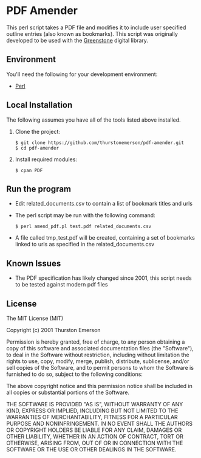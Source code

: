 # PDF Amender

This perl script takes a PDF file and modifies it to include user specified outline entries 
(also known as bookmarks). This script was originally developed to be used with the [Greenstone](http://www.greenstone.org/) digital library.

## Environment

You'll need the following for your development environment:

- [Perl](https://www.perl.org/)

## Local Installation

The following assumes you have all of the tools listed above installed.

1. Clone the project:

    ```
	$ git clone https://github.com/thurstonemerson/pdf-amender.git
	$ cd pdf-amender
    ```

1. Install required modules:

    ```
	$ cpan PDF
    ```

## Run the program

- Edit related_documents.csv to contain a list of bookmark titles and urls
 	
- The perl script may be run with the following command:
    ```
	$ perl amend_pdf.pl test.pdf related_documents.csv
	```
	
- A file called tmp_test.pdf will be created, containing a set of bookmarks linked to urls as specified in the related_documents.csv
 	

## Known Issues

- The PDF specification has likely changed since 2001, this script needs to be tested against modern pdf files

## License

The MIT License (MIT)

Copyright (c) 2001 Thurston Emerson

Permission is hereby granted, free of charge, to any person obtaining a copy of this software and associated documentation files (the "Software"), to deal in the Software without restriction, including without limitation the rights to use, copy, modify, merge, publish, distribute, sublicense, and/or sell copies of the Software, and to permit persons to whom the Software is furnished to do so, subject to the following conditions:

The above copyright notice and this permission notice shall be included in all copies or substantial portions of the Software.

THE SOFTWARE IS PROVIDED "AS IS", WITHOUT WARRANTY OF ANY KIND, EXPRESS OR IMPLIED, INCLUDING BUT NOT LIMITED TO THE WARRANTIES OF MERCHANTABILITY, FITNESS FOR A PARTICULAR PURPOSE AND NONINFRINGEMENT. IN NO EVENT SHALL THE AUTHORS OR COPYRIGHT HOLDERS BE LIABLE FOR ANY CLAIM, DAMAGES OR OTHER LIABILITY, WHETHER IN AN ACTION OF CONTRACT, TORT OR OTHERWISE, ARISING FROM, OUT OF OR IN CONNECTION WITH THE SOFTWARE OR THE USE OR OTHER DEALINGS IN THE SOFTWARE.

